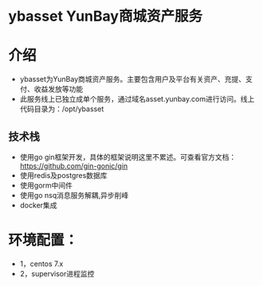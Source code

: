 # ybasset YunBay商城资产服务

# 介绍

* ybasset为YunBay商城资产服务。主要包含用户及平台有关资产、充提、支付、收益发放等功能
* 此服务线上已独立成单个服务，通过域名asset.yunbay.com进行访问。线上代码目录为：/opt/ybasset

## 技术栈

- 使用go gin框架开发，具体的框架说明这里不累述。可查看官方文档：https://github.com/gin-gonic/gin
- 使用redis及postgres数据库
- 使用gorm中间件
- 使用go nsq消息服务解耦,异步削峰
- docker集成


# 环境配置：

* 1，centos 7.x
* 2，supervisor进程监控




